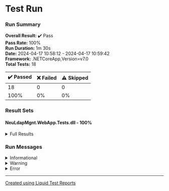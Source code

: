 
# Test Run
### Run Summary

<p>
<strong>Overall Result:</strong> ✔️ Pass <br />
<strong>Pass Rate:</strong> 100% <br />
<strong>Run Duration:</strong> 1m 30s  <br />
<strong>Date:</strong> 2024-04-17 10:58:12 - 2024-04-17 10:59:42 <br />
<strong>Framework:</strong> .NETCoreApp,Version=v7.0 <br />
<strong>Total Tests:</strong> 18 <br />
</p>

<table>
<thead>
<tr>
<th>✔️ Passed</th>
<th>❌ Failed</th>
<th>⚠️ Skipped</th>
</tr>
</thead>
<tbody>
<tr>
<td>18</td>
<td>0</td>
<td>0</td>
</tr>
<tr>
<td>100%</td>
<td>0%</td>
<td>0%</td>
</tr>
</tbody>
</table>

### Result Sets
#### NeuLdapMgnt.WebApp.Tests.dll - 100%
<details>
<summary>Full Results</summary>
<table>
<thead>
<tr>
<th>Result</th>
<th>Test</th>
<th>Duration</th>
</tr>
</thead>
<tr>
<td> ✔️ Passed </td>
<td>DefaultRedirectionToLoginPage</td>
<td>1s 461ms</td>
</tr>
<tr>
<td> ✔️ Passed </td>
<td>RedirectionIsWorkingWhenUnauthorized</td>
<td>6s 904ms</td>
</tr>
<tr>
<td> ✔️ Passed </td>
<td>SuccessfulLoginRedirectsToHomePage</td>
<td>2s 254ms</td>
</tr>
<tr>
<td> ✔️ Passed </td>
<td>NavbarLinksAreWorking</td>
<td>5s 110ms</td>
</tr>
<tr>
<td> ✔️ Passed </td>
<td>NoStudentsArePresent</td>
<td>2s 550ms</td>
</tr>
<tr>
<td> ✔️ Passed </td>
<td>NoStudentsArePresentAndAddStudentsButtonIsPresent</td>
<td>2s 553ms</td>
</tr>
<tr>
<td> ✔️ Passed </td>
<td>AfterPressingAddStudentsButtonRedirectsToAddStudent</td>
<td>2s 932ms</td>
</tr>
<tr>
<td> ✔️ Passed </td>
<td>AddStudentsEditFormHasLoadedDefaultValues</td>
<td>3s 72ms</td>
</tr>
<tr>
<td> ✔️ Passed </td>
<td>AddStudentsEditFormIsValidatingOmCorrectly</td>
<td>3s 211ms</td>
</tr>
<tr>
<td> ✔️ Passed </td>
<td>AddStudentsEditFormIsValidatingFullNameCorrectly</td>
<td>4s 978ms</td>
</tr>
<tr>
<td> ✔️ Passed </td>
<td>AddStudentsEditFormIsValidatingCorrectlyWhenOnlyClassYearIsSelected</td>
<td>4s 709ms</td>
</tr>
<tr>
<td> ✔️ Passed </td>
<td>AddStudentsEditFormIsValidatingCorrectlyWhenOnlyClassGroupIsSelected</td>
<td>5s 208ms</td>
</tr>
<tr>
<td> ✔️ Passed </td>
<td>AddStudentsEditFormIsValidatingClassYearAndGroupCorrectlyWhenNotExistingClassIsSelected</td>
<td>9s 345ms</td>
</tr>
<tr>
<td> ✔️ Passed </td>
<td>AddStudentsEditFormIsValidatingClassYearAndGroupCorrectlyWhenExistingClassIsSelected</td>
<td>16s 692ms</td>
</tr>
<tr>
<td> ✔️ Passed </td>
<td>AddStudentsEditFormIsValidatingUserAndGroupIdCorrectly</td>
<td>3s 407ms</td>
</tr>
<tr>
<td> ✔️ Passed </td>
<td>AddStudentsEditFormIsValidatingEmailCorrectly</td>
<td>3s 727ms</td>
</tr>
<tr>
<td> ✔️ Passed </td>
<td>AddStudentsEditFormIsValidatingDirectoryCorrectly</td>
<td>3s 424ms</td>
</tr>
<tr>
<td> ✔️ Passed </td>
<td>AddStudentsEditFormIsValidatingPasswordCorrectly</td>
<td>4s 27ms</td>
</tr>
</tbody>
</table>
</details>

### Run Messages
<details>
<summary>Informational</summary>
<pre><code>
</code></pre>
</details>

<details>
<summary>Warning</summary>
<pre><code>
</code></pre>
</details>

<details>
<summary>Error</summary>
<pre><code>
</code></pre>
</details>



----

[Created using Liquid Test Reports](https://github.com/kurtmkurtm/LiquidTestReports)